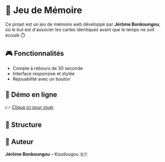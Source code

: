 # 🧠 Jeu de Mémoire 

Ce projet est un jeu de mémoire web développé par **Jérôme Bonkoungou**, où le but est d'associer les cartes identiques avant que le temps ne soit écoulé ⏱️

## 🎮 Fonctionnalités
- Compte à rebours de 30 seconde
- Interface responsive et stylée
- Rejouabilité avec un bouton

## 🚀 Démo en ligne
👉 [Clique ici pour jouer](https://ton-nom.github.io/jeu-memoire/)

## 📁 Structure

## 📧 Auteur
**Jérôme Bonkoungou** – Koudougou 🇧🇫
